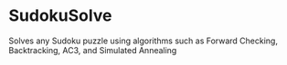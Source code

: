 # SudokuSolve
Solves any Sudoku puzzle using algorithms such as Forward Checking, Backtracking, AC3, and Simulated Annealing
